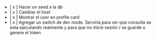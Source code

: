 - [ x ] Hacer un seed a la db
- [ x ] Cambiar el host
- [ x ] Mostrar el user en profile card
- [ x ] Agregar un switch de dev mode. Serviría para ver que consulta se esta ejecutando realmente y para que no inicie sesión / se guarde o genere el token
